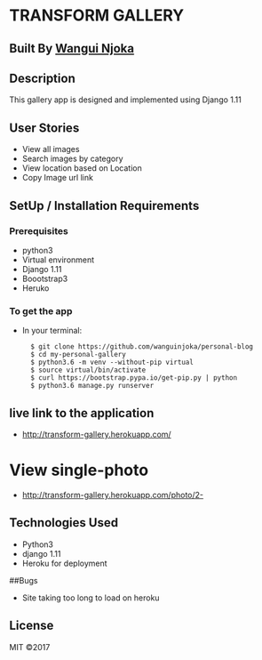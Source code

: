 # TRANSFORM GALLERY

## Built By [Wangui Njoka](https://github.com/wanguinjoka/)

## Description
This gallery app is designed and implemented using Django 1.11
## User Stories
* View all images
* Search images by category
* View location based on Location
* Copy Image url link
## SetUp / Installation Requirements
### Prerequisites
* python3
* Virtual environment
* Django 1.11
* Boootstrap3
* Heruko

### To get the app
* In your terminal:

        $ git clone https://github.com/wanguinjoka/personal-blog
        $ cd my-personal-gallery
        $ python3.6 -m venv --without-pip virtual
        $ source virtual/bin/activate
        $ curl https://bootstrap.pypa.io/get-pip.py | python
		$ python3.6 manage.py runserver


## live link to the application
* http://transform-gallery.herokuapp.com/
# View single-photo
* http://transform-gallery.herokuapp.com/photo/2-

## Technologies Used
* Python3
* django 1.11
* Heroku for deployment

##Bugs
* Site taking too long to load on heroku

## License
MIT &copy;2017
